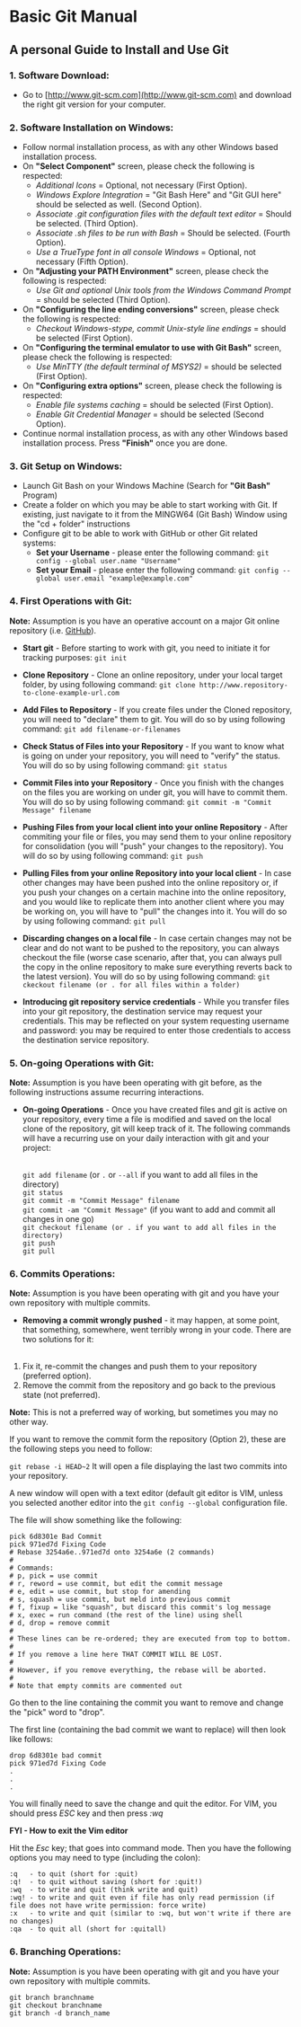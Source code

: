 # Basic Git Manual

## A personal Guide to Install and Use Git

### 1. Software Download:

* Go to [http://www.git-scm.com](http://www.git-scm.com) and download the right git version for your computer.

### 2. Software Installation on Windows:

* Follow normal installation process, as with any other Windows based installation process.
* On **"Select Component"** screen, please check the following is respected:
    * *Additional Icons* = Optional, not necessary (First Option).
    * *Windows Explore Integration* = "Git Bash Here" and "Git GUI here" should be selected as well. (Second Option).
    * *Associate .git configuration files with the default text editor* = Should be selected. (Third Option).
    * *Associate .sh files to be run with Bash* = Should be selected. (Fourth Option).
    * *Use a TrueType font in all console Windows* = Optional, not necessary (Fifth Option).
* On **"Adjusting your PATH Environment"** screen, please check the following is respected:
    * *Use Git and optional Unix tools from the Windows Command Prompt* = should be selected (Third Option).
* On **"Configuring the line ending conversions"** screen, please check the following is respected:
    * *Checkout Windows-stype, commit Unix-style line endings* = should be selected (First Option).
* On **"Configuring the terminal emulator to use with Git Bash"** screen, please check the following is respected:
    * *Use MinTTY (the default terminal of MSYS2)* = should be selected (First Option).
* On **"Configuring extra options"** screen, please check the following is respected:
    * *Enable file systems caching* = should be selected (First Option).
    * *Enable Git Credential Manager* = should be selected (Second Option).
* Continue normal installation process, as with any other Windows based installation process. Press **"Finish"** once you are done.

### 3. Git Setup on Windows:

* Launch Git Bash on your Windows Machine (Search for **"Git Bash"** Program)
* Create a folder on which you may be able to start working with Git. If existing, just navigate to it from the MINGW64 (Git Bash) Window using the "cd + folder" instructions
* Configure git to be able to work with GitHub or other Git related systems:
    * **Set your Username** - please enter the following command:
    ```git config --global user.name "Username"```
    * **Set your Email** - please enter the following command:
    ```git config --global user.email "example@example.com"``` 

### 4. First Operations with Git:

**Note:** Assumption is you have an operative account on a major Git online repository (i.e. [GitHub](http://www.github.com)).

* **Start git** - Before starting to work with git, you need to initiate it for tracking purposes:
    ```git init```

* **Clone Repository** - Clone an online repository, under your local target folder, by using following command:
    ```git clone http://www.repository-to-clone-example-url.com```

* **Add Files to Repository** - If you create files under the Cloned repository, you will need to "declare" them to git. You will do so by using following command:
    ```git add filename-or-filenames```
* **Check Status of Files into your Repository** - If you want to know what is going on under your repository, you will need to "verify" the status. You will do so by using following command:
    ```git status```
* **Commit Files into your Repository** - Once you finish with the changes on the files you are working on under git, you will have to commit them. You will do so by using following command:
    ```git commit -m "Commit Message" filename```
* **Pushing Files from your local client into your online Repository** - After commiting your file or files, you may send them to your online repository for consolidation (you will "push" your changes to the repository). You will do so by using following command:
    ```git push```
* **Pulling Files from your online Repository into your local client** - In case other changes may have been pushed into the online repository or, if you push your changes on a certain machine into the online repository, and you would like to replicate them into another client where you may be working on, you will have to "pull" the changes into it. You will do so by using following command:
    ```git pull```
* **Discarding changes on a local file** - In case certain changes may not be clear and do not want to be pushed to the repository, you can always checkout the file (worse case scenario, after that, you can always pull the copy in the online repository to make sure everything reverts back to the latest version). You will do so by using following command:
    ```git ckeckout filename (or . for all files within a folder)```
    
* **Introducing git repository service credentials** - While you transfer files into your git repository, the destination service may request your credentials. This may be reflected on your system requesting username and password: you may be required to enter those credentials to access the destination service repository.

### 5. On-going Operations with Git:

**Note:** Assumption is you have been operating with git before, as the following instructions assume recurring interactions.

* **On-going Operations** - Once you have created files and git is active on your repository, every time a file is modified and saved on the local clone of the repository, git will keep track of it. The following commands will have a recurring use on your daily interaction with git and your project:<br><br>

    ```git add filename``` (or `.` or `--all` if you want to add all files in the directory)<br>
    ```git status```<br>
    ```git commit -m "Commit Message" filename```<br>
    ```git commit -am "Commit Message"``` (if you want to add and commit all changes in one go)<br>
    ```git checkout filename (or . if you want to add all files in the directory)```<br>
    ```git push```<br>
    ```git pull```<br>

### 6. Commits Operations:

**Note:** Assumption is you have been operating with git and you have your own repository with multiple commits.

* **Removing a commit wrongly pushed** - it may happen, at some point, that something, somewhere, went terribly wrong in your code. There are two solutions for it:<br><br>

1. Fix it, re-commit the changes and push them to your repository (preferred option).
2. Remove the commit from the repository and go back to the previous state (not preferred).

  **Note:** This is not a preferred way of working, but sometimes you may no other way.

If you want to remove the commit form the repository (Option 2), these are the following steps you need to follow:

`git rebase -i HEAD~2` It will open a file displaying the last two commits into your repository.

A new window will open with a text editor (default git editor is VIM, unless you selected another editor into the `git config --global` configuration file.

The file will show something like the following:

```
pick 6d8301e Bad Commit
pick 971ed7d Fixing Code
# Rebase 3254a6e..971ed7d onto 3254a6e (2 commands)
#
# Commands:
# p, pick = use commit
# r, reword = use commit, but edit the commit message
# e, edit = use commit, but stop for amending
# s, squash = use commit, but meld into previous commit
# f, fixup = like "squash", but discard this commit's log message
# x, exec = run command (the rest of the line) using shell
# d, drop = remove commit
#
# These lines can be re-ordered; they are executed from top to bottom.
#
# If you remove a line here THAT COMMIT WILL BE LOST.
#
# However, if you remove everything, the rebase will be aborted.
#
# Note that empty commits are commented out
```

Go then to the line containing the commit you want to remove and change the "pick" word to "drop".

The first line (containing the bad commit we want to replace) will then look like follows:

```
drop 6d8301e bad commit
pick 971ed7d Fixing Code
.
.
.

```

You will finally need to save the change and quit the editor. For VIM, you should press *ESC* key and then press *:wq* 

**FYI - How to exit the Vim editor**

Hit the *Esc* key; that goes into command mode. Then you have the following options you may need to type (including the colon):

```
:q   - to quit (short for :quit)
:q!  - to quit without saving (short for :quit!)
:wq  - to write and quit (think write and quit)
:wq! - to write and quit even if file has only read permission (if file does not have write permission: force write)
:x   - to write and quit (similar to :wq, but won't write if there are no changes)
:qa  - to quit all (short for :quitall)
```

### 6. Branching Operations:

**Note:** Assumption is you have been operating with git and you have your own repository with multiple commits.

  ```
  git branch branchname
  git checkout branchname
  git branch -d branch_name
  ```
